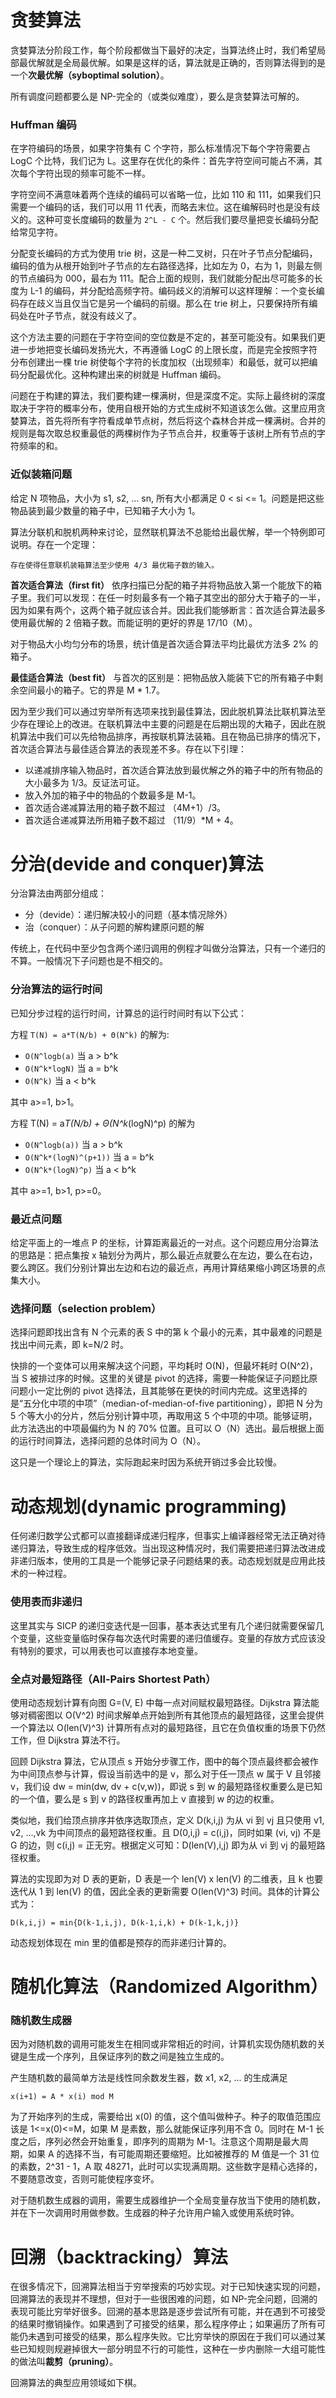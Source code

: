 # 贪婪算法

贪婪算法分阶段工作，每个阶段都做当下最好的决定，当算法终止时，我们希望局部最优解就是全局最优解。如果是这样的话，算法就是正确的，否则算法得到的是一个**次最优解（syboptimal solution）**。

所有调度问题都要么是 NP-完全的（或类似难度），要么是贪婪算法可解的。

### Huffman 编码

在字符编码的场景，如果字符集有 C 个字符，那么标准情况下每个字符需要占 LogC 个比特，我们记为 L。这里存在优化的条件：首先字符空间可能占不满，其次每个字符出现的频率可能不一样。

字符空间不满意味着两个连续的编码可以省略一位，比如 110 和 111，如果我们只需要一个编码的话，我们可以用 11 代表，而略去末位。这在编解码时也是没有歧义的。这种可变长度编码的数量为 `2^L - C` 个。然后我们要尽量把变长编码分配给常见字符。

分配变长编码的方式为使用 trie 树，这是一种二叉树，只在叶子节点分配编码，编码的值为从根开始到叶子节点的左右路径选择，比如左为 0，右为 1，则最左侧的节点编码为 000，最右为 111。配合上面的规则，我们就能分配出尽可能多的长度为 L-1 的编码，并分配给高频字符。编码歧义的消解可以这样理解：一个变长编码存在歧义当且仅当它是另一个编码的前缀。那么在 trie 树上，只要保持所有编码处在叶子节点，就没有歧义了。

这个方法主要的问题在于字符空间的空位数是不定的，甚至可能没有。如果我们更进一步地把变长编码发扬光大，不再遵循 LogC 的上限长度，而是完全按照字符分布创建出一棵 trie 树使每个字符的长度加权（出现频率）和最低，就可以把编码分配最优化。这种构建出来的树就是 Huffman 编码。

问题在于构建的算法，我们要构建一棵满树，但是深度不定。实际上最终树的深度取决于字符的概率分布，使用自根开始的方式生成树不知道该怎么做。这里应用贪婪算法，首先将所有字符看成单节点树，然后将这个森林合并成一棵满树。合并的规则是每次取总权重最低的两棵树作为子节点合并，权重等于该树上所有节点的字符频率的和。

### 近似装箱问题

给定 N 项物品，大小为 s1, s2, ... sn, 所有大小都满足 0 < si <= 1。问题是把这些物品装到最少数量的箱子中，已知箱子大小为 1。

算法分联机和脱机两种来讨论，显然联机算法不总能给出最优解，举一个特例即可说明。存在一个定理：

    存在使得任意联机装箱算法至少使用 4/3 最优箱子数的输入。

**首次适合算法（first fit）** 依序扫描已分配的箱子并将物品放入第一个能放下的箱子里。我们可以发现：在任一时刻最多有一个箱子其空出的部分大于箱子的一半，因为如果有两个，这两个箱子就应该合并。因此我们能够断言：首次适合算法最多使用最优解的 2 倍箱子数。而能证明的更好的界是 17/10（M）。

对于物品大小均匀分布的场景，统计值是首次适合算法平均比最优方法多 2% 的箱子。

**最佳适合算法（best fit）** 与首次的区别是：把物品放入能装下它的所有箱子中剩余空间最小的箱子。它的界是 M * 1.7。

因为至少我们可以通过穷举所有选项来找到最佳算法，因此脱机算法比联机算法至少存在理论上的改进。在联机算法中主要的问题是在后期出现的大箱子，因此在脱机算法中我们可以先给物品排序，再按联机算法装箱。且在物品已排序的情况下，首次适合算法与最佳适合算法的表现差不多。存在以下引理：

- 以递减排序输入物品时，首次适合算法放到最优解之外的箱子中的所有物品的大小最多为 1/3。反证法可证。
- 放入外加的箱子中的物品的个数最多是 M-1。
- 首次适合递减算法用的箱子数不超过 （4M+1）/3。
- 首次适合递减算法所用箱子数不超过 （11/9）*M + 4。

# 分治(devide and conquer)算法

分治算法由两部分组成：

- 分（devide）：递归解决较小的问题（基本情况除外）
- 治（conquer）：从子问题的解构建原问题的解

传统上，在代码中至少包含两个递归调用的例程才叫做分治算法，只有一个递归的不算。一般情况下子问题也是不相交的。

### 分治算法的运行时间

已知分步过程的运行时间，计算总的运行时间时有以下公式：

方程 `T(N) = a*T(N/b) + Θ(N^k)` 的解为:

- `O(N^logb(a)` 当 a > b^k
- `O(N^k*logN)` 当 a = b^k
- `O(N^k)` 当 a < b^k

其中 a>=1, b>1。

方程 T(N) = a*T(N/b) + Θ(N^k*(logN)^p) 的解为

- `O(N^logb(a))` 当 a > b^k
- `O(N^k*(logN)^(p+1))` 当 a = b^k
- `O(N^k*(logN)^p)` 当 a < b^k

其中 a>=1, b>1, p>=0。

### 最近点问题

给定平面上的一堆点 P 的坐标，计算距离最近的一对点。这个问题应用分治算法的思路是：把点集按 x 轴划分为两片，那么最近点就要么在左边，要么在右边，要么跨区。我们分别计算出左边和右边的最近点，再用计算结果缩小跨区场景的点集大小。

### 选择问题（selection problem）

选择问题即找出含有 N 个元素的表 S 中的第 k 个最小的元素，其中最难的问题是找出中间元素，即 k=N/2 时。

快排的一个变体可以用来解决这个问题，平均耗时 O(N)，但最坏耗时 O(N^2)，当 S 被排过序的时候。这里的关键是 pivot 的选择，需要一种能保证子问题比原问题小一定比例的 pivot 选择法，且其能够在更快的时间内完成。这里选择的是“五分化中项的中项”（median-of-median-of-five partitioning），即把 N 分为 5 个等大小的分片，然后分别计算中项，再取用这 5 个中项的中项。能够证明，此方法选出的中项最偏约为 N 的 70% 位置。且可以 O（N）选出。最后根据上面的运行时间算法，选择问题的总体时间为 O（N）。

这只是一个理论上的算法，实际跑起来时因为系统开销过多会比较慢。

# 动态规划(dynamic programming)

任何递归数学公式都可以直接翻译成递归程序，但事实上编译器经常无法正确对待递归算法，导致生成的程序低效。当出现这种情况时，我们需要把递归算法改进成非递归版本，使用的工具是一个能够记录子问题结果的表。动态规划就是应用此技术的一种过程。

### 使用表而非递归

这里其实与 SICP 的递归变迭代是一回事，基本表达式里有几个递归就需要保留几个变量，这些变量临时保存每次迭代时需要的递归值缓存。变量的存放方式应该没有特别的要求，可以用表也可以直接存本地变量。

### 全点对最短路径（All-Pairs Shortest Path）

使用动态规划计算有向图 G=(V, E) 中每一点对间赋权最短路径。Dijkstra 算法能够对稠密图以 O(V^2) 时间求解单点开始到所有其他顶点的最短路径，这里会提供一个算法以 O(len(V)^3) 计算所有点对的最短路径，且它在负值权重的场景下仍然工作，但 Dijkstra 算法不行。

回顾 Dijkstra 算法，它从顶点 s 开始分步骤工作，图中的每个顶点最终都会被作为中间顶点参与计算，假设当前选中的是 v，那么对于任一顶点 w 属于 V 且邻接 v，我们设 dw = min(dw, dv + c(v,w))，即说 s 到 w 的最短路径权重要么是已知的一个值，要么是 s 到 v 的路径权重再加上 v 直接到 w 的边的权重。

类似地，我们给顶点排序并依序选取顶点，定义 D(k,i,j) 为从 vi 到 vj 且只使用 v1, v2, ...,vk 为中间顶点的最短路径权重。且 D(0,i,j) = c(i,j)，同时如果 (vi, vj) 不是 G 的边，则 c(i,j) = 正无穷。根据定义可知：D(len(V),i,j) 即为从 vi 到 vj 的最短路径权重。

算法的实现即为对 D 表的更新，D 表是一个 len(V) x len(V) 的二维表，且 k 也要迭代从 1 到 len(V) 的值，因此全表的更新需要 O(len(V)^3) 时间。具体的计算公式为：

    D(k,i,j) = min{D(k-1,i,j), D(k-1,i,k) + D(k-1,k,j)}

动态规划体现在 min 里的值都是预存的而非递归计算的。

# 随机化算法（Randomized Algorithm）

### 随机数生成器

因为对随机数的调用可能发生在相同或非常相近的时间，计算机实现伪随机数的关键是生成一个序列，且保证序列的数之间是独立生成的。

产生随机数的最简单方法是线性同余数发生器，数 x1, x2, ... 的生成满足

    x(i+1) = A * x(i) mod M

为了开始序列的生成，需要给出 x(0) 的值，这个值叫做种子。种子的取值范围应该是 1<=x(0)<=M，如果 M 是素数，那么就能保证序列用不含 0。同时在 M-1 长度之后，序列必然会开始重复，即序列的周期为 M-1。注意这个周期是最大周期，如果 A 的选择不当，有可能周期还要缩短。比如被推荐的 M 值是一个 31 位的素数，2^31 - 1，A 取 48271，此时可以实现满周期。这些数字是精心选择的，不要随意改变，否则可能使程序变坏。

对于随机数生成器的调用，需要生成器维护一个全局变量存放当下使用的随机数，并在下一次调用时用做参数。生成器的种子允许用户输入或使用系统时钟。

# 回溯（backtracking）算法

在很多情况下，回溯算法相当于穷举搜索的巧妙实现。对于已知快速实现的问题，回溯算法的表现并不理想，但对于一些很困难的问题，如 NP-完全问题，回溯的表现可能比穷举好很多。回溯的基本思路是逐步尝试所有可能，并在遇到不可接受的结果时撤销操作。如果遇到了可接受的结果，那么程序停止；如果遍历了所有可能仍未遇到可接受的结果，那么程序失败。它比穷举快的原因在于我们可以通过某些已知规则规避掉很大一部分明显不行的可能性，这种在一步内删除一大组可能性的做法叫**裁剪（pruning）**。

回溯算法的典型应用领域如下棋。
